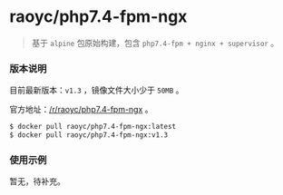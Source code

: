 # raoyc/php7.4-fpm-ngx

>   基于 `alpine` 包原始构建，包含 `php7.4-fpm + nginx + supervisor` 。

### 版本说明

目前最新版本：`v1.3` ，镜像文件大小少于 `50MB` 。

官方地址：[/r/raoyc/php7.4-fpm-ngx](https://hub.docker.com/r/raoyc/php7.4-fpm-ngx) 。

```bash
$ docker pull raoyc/php7.4-fpm-ngx:latest
$ docker pull raoyc/php7.4-fpm-ngx:v1.3
```

### 使用示例

暂无，待补充。
